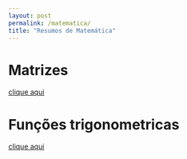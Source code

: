 ```yaml
---
layout: post
permalink: /matematica/
title: "Resumos de Matemática"
---
```


# Matrizes
[clique aqui](/matematica/matrizes)

# Funções trigonometricas
[clique aqui](/funcoes-trigonometricas)
